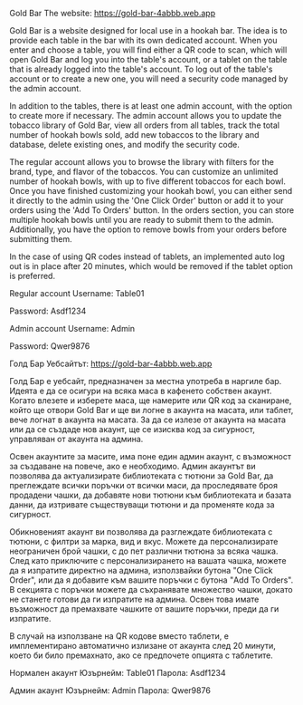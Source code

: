 Gold Bar
The website: https://gold-bar-4abbb.web.app

Gold Bar is a website designed for local use in a hookah bar. The idea is to provide each table in the bar with its own dedicated account. When you enter and choose a table, you will find either a QR code to scan, which will open Gold Bar and log you into the table's account, or a tablet on the table that is already logged into the table's account. To log out of the table's account or to create a new one, you will need a security code managed by the admin account.

In addition to the tables, there is at least one admin account, with the option to create more if necessary. The admin account allows you to update the tobacco library of Gold Bar, view all orders from all tables, track the total number of hookah bowls sold, add new tobaccos to the library and database, delete existing ones, and modify the security code.

The regular account allows you to browse the library with filters for the brand, type, and flavor of the tobaccos. You can customize an unlimited number of hookah bowls, with up to five different tobaccos for each bowl. Once you have finished customizing your hookah bowl, you can either send it directly to the admin using the 'One Click Order' button or add it to your orders using the 'Add To Orders' button. In the orders section, you can store multiple hookah bowls until you are ready to submit them to the admin. Additionally, you have the option to remove bowls from your orders before submitting them.

In the case of using QR codes instead of tablets, an implemented auto log out is in place after 20 minutes, which would be removed if the tablet option is preferred.

Regular account
Username: Table01

Password: Asdf1234

Admin account
Username: Admin

Password: Qwer9876


Голд Бар
Уебсайтът: https://gold-bar-4abbb.web.app

Голд Бар е уебсайт, предназначен за местна употреба в наргиле бар. Идеята е да се осигури на всяка маса в кафенето собствен акаунт. Когато влезете и изберете маса, ще намерите или QR код за сканиране, който ще отвори Gold Bar и ще ви логне в акаунта на масата, или таблет, вече логнат в акаунта на масата. За да се излезе от акаунта на масата или да се създаде нов акаунт, ще се изисква код за сигурност, управляван от акаунта на админа.

Освен акаунтите за масите, има поне един админ акаунт, с възможност за създаване на повече, ако е необходимо. Админ акаунтът ви позволява да актуализирате библиотеката с тютюни за Gold Bar, да преглеждате всички поръчки от всички маси, да проследявате броя продадени чашки, да добавяте нови тютюни към библиотеката и базата данни, да изтривате съществуващи тютюни и да променяте кода за сигурност.

Обикновеният акаунт ви позволява да разглеждате библиотеката с тютюни, с филтри за марка, вид и вкус. Можете да персонализирате неограничен брой чашки, с до пет различни тютюна за всяка чашка. След като приключите с персонализирането на вашата чашка, можете да я изпратите директно на админа, използвайки бутона "One Click Order", или да я добавите към вашите поръчки с бутона "Add To Orders". В секцията с поръчки можете да съхранявате множество чашки, докато не станете готови да ги изпратите на админа. Освен това имате възможност да премахвате чашките от вашите поръчки, преди да ги изпратите.

В случай на използване на QR кодове вместо таблети, е имплементирано автоматично излизане от акаунта след 20 минути, което би било премахнато, ако се предпочете опцията с таблетите.

Нормален акаунт
Юзърнейм: Table01
Парола: Asdf1234

Админ акаунт
Юзърнейм: Admin
Парола: Qwer9876
